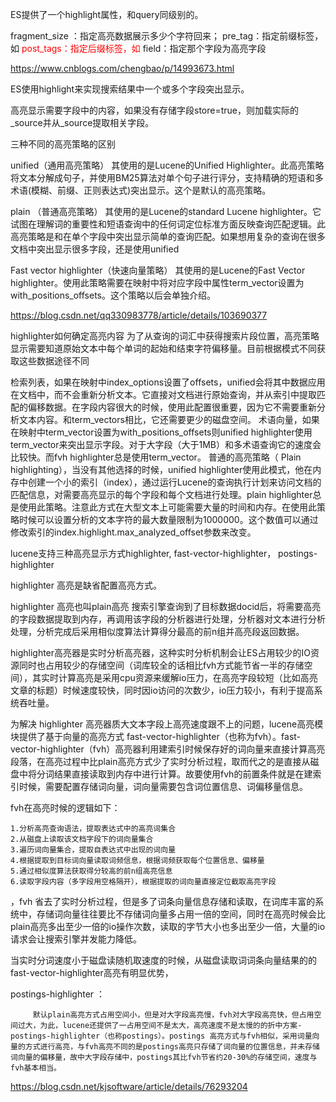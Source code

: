 ES提供了一个highlight属性，和query同级别的。

fragment_size ：指定高亮数据展示多少个字符回来；
pre_tag：指定前缀标签，如 <font color="red">
post_tags：指定后缀标签，如 </font>
field：指定那个字段为高亮字段

https://www.cnblogs.com/chengbao/p/14993673.html

ES使用highlight来实现搜索结果中一个或多个字段突出显示。

高亮显示需要字段中的内容，如果没有存储字段store=true，则加载实际的_source并从_source提取相关字段。

三种不同的高亮策略的区别

unified（通用高亮策略）
其使用的是Lucene的Unified Highlighter。此高亮策略将文本分解成句子，并使用BM25算法对单个句子进行评分，支持精确的短语和多术语(模糊、前缀、正则表达式)突出显示。这个是默认的高亮策略。

plain （普通高亮策略）
其使用的是Lucene的standard Lucene highlighter。它试图在理解词的重要性和短语查询中的任何词定位标准方面反映查询匹配逻辑。此高亮策略是和在单个字段中突出显示简单的查询匹配。如果想用复杂的查询在很多文档中突出显示很多字段，还是使用unified

Fast vector highlighter（快速向量策略）
其使用的是Lucene的Fast Vector highlighter。使用此策略需要在映射中将对应字段中属性term_vector设置为with_positions_offsets。这个策略以后会单独介绍。


https://blog.csdn.net/qq330983778/article/details/103690377

highlighter如何确定高亮内容
为了从查询的词汇中获得搜索片段位置，高亮策略显示需要知道原始文本中每个单词的起始和结束字符偏移量。目前根据模式不同获取这些数据途径不同

检索列表，如果在映射中index_options设置了offsets，unified会将其中数据应用在文档中，而不会重新分析文本。它直接对文档进行原始查询，并从索引中提取匹配的偏移数据。在字段内容很大的时候，使用此配置很重要，因为它不需要重新分析文本内容。和term_vectors相比，它还需要更少的磁盘空间。
术语向量，如果在映射中term_vector设置为with_positions_offsets则unified highlighter使用term_vector来突出显示字段。对于大字段（大于1MB）和多术语查询它的速度会比较快。而fvh highlighter总是使用term_vector。
普通的高亮策略（
Plain highlighting），当没有其他选择的时候，unified highlighter使用此模式，他在内存中创建一个小的索引（index），通过运行Lucene的查询执行计划来访问文档的匹配信息，对需要高亮显示的每个字段和每个文档进行处理。plain highlighter总是使用此策略。注意此方式在大型文本上可能需要大量的时间和内存。在使用此策略时候可以设置分析的文本字符的最大数量限制为1000000。这个数值可以通过修改索引的index.highlight.max_analyzed_offset参数来改变。

lucene支持三种高亮显示方式highlighter, fast-vector-highlighter， postings-highlighter

highlighter 高亮是缺省配置高亮方式。

highlighter 高亮也叫plain高亮
搜索引擎查询到了目标数据docid后，将需要高亮的字段数据提取到内存，再调用该字段的分析器进行处理，分析器对文本进行分析处理，分析完成后采用相似度算法计算得分最高的前n组并高亮段返回数据。

highlighter高亮器是实时分析高亮器，这种实时分析机制会让ES占用较少的IO资源同时也占用较少的存储空间（词库较全的话相比fvh方式能节省一半的存储空间），其实时计算高亮是采用cpu资源来缓解io压力，在高亮字段较短（比如高亮文章的标题）时候速度较快，同时因io访问的次数少，io压力较小，有利于提高系统吞吐量。


为解决 highlighter 高亮器质大文本字段上高亮速度跟不上的问题，lucene高亮模块提供了基于向量的高亮方式 fast-vector-highlighter（也称为fvh）。fast-vector-highlighter（fvh）高亮器利用建索引时候保存好的词向量来直接计算高亮段落，在高亮过程中比plain高亮方式少了实时分析过程，取而代之的是直接从磁盘中将分词结果直接读取到内存中进行计算。故要使用fvh的前置条件就是在建索引时候，需要配置存储词向量，词向量需要包含词位置信息、词偏移量信息。

fvh在高亮时候的逻辑如下：

    1.分析高亮查询语法，提取表达式中的高亮词集合
    2.从磁盘上读取该文档字段下的词向量集合
    3.遍历词向量集合，提取自表达式中出现的词向量
    4.根据提取到目标词向量读取词频信息，根据词频获取每个位置信息、偏移量
    5.通过相似度算法获取得分较高的前n组高亮信息
    6.读取字段内容（多字段用空格隔开），根据提取的词向量直接定位截取高亮字段

，fvh 省去了实时分析过程，但是多了词条向量信息存储和读取，在词库丰富的系统中，存储词向量往往要比不存储词向量多占用一倍的空间，同时在高亮时候会比plain高亮多出至少一倍的io操作次数，读取的字节大小也多出至少一倍，大量的io请求会让搜索引擎并发能力降低。

当实时分词速度小于磁盘读随机取速度的时候，从磁盘读取词词条向量结果的的fast-vector-highlighter高亮有明显优势，


postings-highlighter ：

         默认plain高亮方式占用空间小，但是对大字段高亮慢，fvh对大字段高亮快，但占用空间过大，为此，lucene还提供了一占用空间不是太大，高亮速度不是太慢的的折中方案-postings-highlighter（也称postings）。postings 高亮方式与fvh相似，采用词量向量的方式进行高亮，与fvh高亮不同的是postings高亮只存储了词向量的位置信息，并未存储词向量的偏移量，故中大字段存储中，postings其比fvh节省约20-30%的存储空间，速度与fvh基本相当。

https://blog.csdn.net/kjsoftware/article/details/76293204

